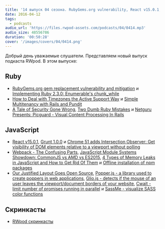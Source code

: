 ```yaml
---
title: '14 выпуск 04 сезона. RubyGems.org vulnerability, React v15.0.1, Grunt 1.0.0, Picguard, Glio.js, SassMe и прочее'
date: 2016-04-12
tags:
  - podcasts
audio_url: 'https://files.rwpod-assets.com/podcasts/04/0414.mp3'
audio_size: 48556786
duration: '00:50:28'
cover: '/images/covers/04/0414.png'
---
```


Добрый день уважаемые слушатели. Представляем новый выпуск подкаста RWpod. В этом выпуске:

## Ruby

- [RubyGems.org gem replacement vulnerability and mitigation](http://blog.rubygems.org/2016/04/06/gem-replacement-vulnerability-and-mitigation.html) и [Implementing Ruby 2.3.0: Enumerable's chunk_while](http://til.seansellek.com/chunk_while/)
- [How to Deal with Timezones the Active Support Way](http://jakeyesbeck.com/2016/04/03/how-to-deal-with-timezones-the-active-support-way/) и [Simple Multitenancy with Rails and Pundit](http://andrewmarkle.com/2016/04/06/multitenancy-with-pundit.html)
- [A Tale of Security Gone Wrong](http://gavinmiller.io/2016/a-tale-of-security-gone-wrong/), [Two Dumb Ruby Mistakes](http://patshaughnessy.net/2016/4/2/two-dumb-ruby-mistakes) и [Netguru Presents: Picguard - Visual Content Processing In Rails](https://www.netguru.co/blog/image-processing-for-rails)

## JavaScript

- [React v15.0.1](https://facebook.github.io/react/blog/2016/04/08/react-v15.0.1.html), [Grunt 1.0.0](http://gruntjs.com/blog/2016-04-04-grunt-1.0.0-released) и [Chrome 51 adds Intersection Observer: Get visibility of DOM elements relative to a viewport without polling](https://github.com/WICG/IntersectionObserver/blob/master/explainer.md)
- [Webpack - The Confusing Parts](https://medium.com/@rajaraodv/webpack-the-confusing-parts-58712f8fcad9), [JavaScript Module Systems Showdown: CommonJS vs AMD vs ES2015](https://auth0.com/blog/2016/03/15/javascript-module-systems-showdown/), [4 Types of Memory Leaks in JavaScript and How to Get Rid Of Them](https://auth0.com/blog/2016/01/26/four-types-of-leaks-in-your-javascript-code-and-how-to-get-rid-of-them/) и [Offline installation of npm packages](https://addyosmani.com/blog/using-npm-offline/)
- [Our Justified Layout Goes Open Source](http://code.flickr.net/2016/04/05/our-justified-layout-goes-open-source/), [Popper.js - a library used to create poppers in web applications](https://fezvrasta.github.io/popper.js/), [Glio.js - detects if the mouse of an user leaves the viewport/document borders of your website](http://luisvinicius167.github.io/gliojs/), [Cwait - limit number of promises running in parallel](https://github.com/charto/cwait) и [SassMe - visualize SASS color functions](http://sassme.arc90.com/)

## Скринкасты

- [RWpod скринкасты](https://www.youtube.com/channel/UC_CA1uZFuVdBfLSHf2qEwyg)

